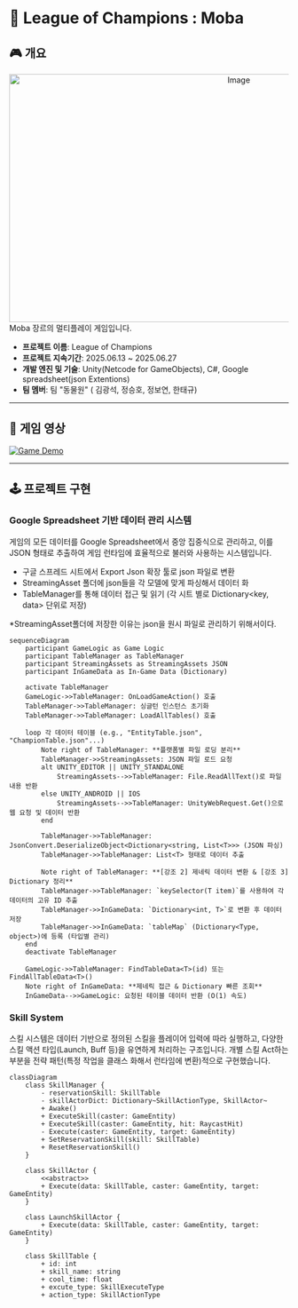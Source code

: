 # 🐾 League of Champions : Moba

## 🎮 개요
<div align="center">
  <img width="812" height="447" alt="Image" src="https://github.com/user-attachments/assets/275ff782-ac89-42c0-aed4-13a2ff05c6fb" />
</div>
Moba 장르의 멀티플레이 게임입니다.

* **프로젝트 이름**: League of Champions 
* **프로젝트 지속기간**: 2025.06.13 ~ 2025.06.27
* **개발 엔진 및 기술**: Unity(Netcode for GameObjects), C#, Google spreadsheet(json Extentions)
* **팀 멤버**: 팀 "동물원" ( 김광석, 정승호, 정보연, 한태규)

---

## 📖 게임 영상
[![Game Demo](https://img.youtube.com/vi/u795ksiAFGA/0.jpg)](https://youtu.be/u795ksiAFGA)

---

## 🕹️ 프로젝트 구현

### Google Spreadsheet 기반 데이터 관리 시스템
게임의 모든 데이터를 Google Spreadsheet에서 중앙 집중식으로 관리하고, 이를 JSON 형태로 추출하여 게임 런타임에 효율적으로 불러와 사용하는 시스템입니다.
- 구글 스프레드 시트에서 Export Json 확장 툴로 json 파일로 변환
- StreamingAsset 폴더에 json들을 각 모델에 맞게 파싱해서 데이터 화
- TableManager를 통해 데이터 접근 및 읽기 (각 시트 별로 Dictionary<key, data> 단위로 저장)

*StreamingAsset폴더에 저장한 이유는 json을 원시 파일로 관리하기 위해서이다.

```mermaid
sequenceDiagram
    participant GameLogic as Game Logic
    participant TableManager as TableManager
    participant StreamingAssets as StreamingAssets JSON
    participant InGameData as In-Game Data (Dictionary)

    activate TableManager
    GameLogic->>TableManager: OnLoadGameAction() 호출
    TableManager->>TableManager: 싱글턴 인스턴스 초기화
    TableManager->>TableManager: LoadAllTables() 호출

    loop 각 데이터 테이블 (e.g., "EntityTable.json", "ChampionTable.json"...)
        Note right of TableManager: **플랫폼별 파일 로딩 분리**
        TableManager->>StreamingAssets: JSON 파일 로드 요청
        alt UNITY_EDITOR || UNITY_STANDALONE
            StreamingAssets-->>TableManager: File.ReadAllText()로 파일 내용 반환
        else UNITY_ANDROID || IOS
            StreamingAssets-->>TableManager: UnityWebRequest.Get()으로 웹 요청 및 데이터 반환
        end

        TableManager->>TableManager: JsonConvert.DeserializeObject<Dictionary<string, List<T>>> (JSON 파싱)
        TableManager->>TableManager: List<T> 형태로 데이터 추출

        Note right of TableManager: **[강조 2] 제네릭 데이터 변환 & [강조 3] Dictionary 정리**
        TableManager->>TableManager: `keySelector(T item)`를 사용하여 각 데이터의 고유 ID 추출
        TableManager->>InGameData: `Dictionary<int, T>`로 변환 후 데이터 저장
        TableManager->>InGameData: `tableMap` (Dictionary<Type, object>)에 등록 (타입별 관리)
    end
    deactivate TableManager

    GameLogic->>TableManager: FindTableData<T>(id) 또는 FindAllTableData<T>()
    Note right of InGameData: **제네릭 접근 & Dictionary 빠른 조회**
    InGameData-->>GameLogic: 요청된 테이블 데이터 반환 (O(1) 속도)
```


### Skill System
스킬 시스템은 데이터 기반으로 정의된 스킬을 플레이어 입력에 따라 실행하고, 다양한 스킬 액션 타입(Launch, Buff 등)을 유연하게 처리하는 구조입니다.
개별 스킬 Act하는 부분을 전략 패턴(특정 작업을 클래스 화해서 런타임에 변환)적으로 구현했습니다.

```mermaid
classDiagram
    class SkillManager {
        - reservationSkill: SkillTable
        - skillActorDict: Dictionary~SkillActionType, SkillActor~
        + Awake()
        + ExecuteSkill(caster: GameEntity)
        + ExecuteSkill(caster: GameEntity, hit: RaycastHit)
        - Execute(caster: GameEntity, target: GameEntity)
        + SetReservationSkill(skill: SkillTable)
        + ResetReservationSkill()
    }

    class SkillActor {
        <<abstract>>
        + Execute(data: SkillTable, caster: GameEntity, target: GameEntity)
    }

    class LaunchSkillActor {
        + Execute(data: SkillTable, caster: GameEntity, target: GameEntity)
    }

    class SkillTable {
        + id: int
        + skill_name: string
        + cool_time: float
        + excute_type: SkillExecuteType
        + action_type: SkillActionType
       

```



